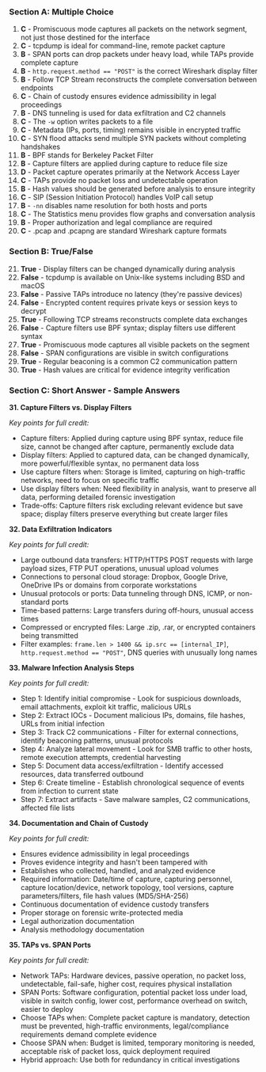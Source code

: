 ### Section A: Multiple Choice

1. **C** - Promiscuous mode captures all packets on the network segment, not just those destined for the interface
2. **C** - tcpdump is ideal for command-line, remote packet capture
3. **B** - SPAN ports can drop packets under heavy load, while TAPs provide complete capture
4. **B** - `http.request.method == "POST"` is the correct Wireshark display filter
5. **B** - Follow TCP Stream reconstructs the complete conversation between endpoints
6. **C** - Chain of custody ensures evidence admissibility in legal proceedings
7. **B** - DNS tunneling is used for data exfiltration and C2 channels
8. **C** - The `-w` option writes packets to a file
9. **C** - Metadata (IPs, ports, timing) remains visible in encrypted traffic
10. **C** - SYN flood attacks send multiple SYN packets without completing handshakes
11. **B** - BPF stands for Berkeley Packet Filter
12. **B** - Capture filters are applied during capture to reduce file size
13. **D** - Packet capture operates primarily at the Network Access Layer
14. **C** - TAPs provide no packet loss and undetectable operation
15. **B** - Hash values should be generated before analysis to ensure integrity
16. **C** - SIP (Session Initiation Protocol) handles VoIP call setup
17. **B** - `-nn` disables name resolution for both hosts and ports
18. **C** - The Statistics menu provides flow graphs and conversation analysis
19. **B** - Proper authorization and legal compliance are required
20. **C** - .pcap and .pcapng are standard Wireshark capture formats

### Section B: True/False

21. **True** - Display filters can be changed dynamically during analysis
22. **False** - tcpdump is available on Unix-like systems including BSD and macOS
23. **False** - Passive TAPs introduce no latency (they're passive devices)
24. **False** - Encrypted content requires private keys or session keys to decrypt
25. **True** - Following TCP streams reconstructs complete data exchanges
26. **False** - Capture filters use BPF syntax; display filters use different syntax
27. **True** - Promiscuous mode captures all visible packets on the segment
28. **False** - SPAN configurations are visible in switch configurations
29. **True** - Regular beaconing is a common C2 communication pattern
30. **True** - Hash values are critical for evidence integrity verification

### Section C: Short Answer - Sample Answers

**31. Capture Filters vs. Display Filters**

*Key points for full credit:*
- Capture filters: Applied during capture using BPF syntax, reduce file size, cannot be changed after capture, permanently exclude data
- Display filters: Applied to captured data, can be changed dynamically, more powerful/flexible syntax, no permanent data loss
- Use capture filters when: Storage is limited, capturing on high-traffic networks, need to focus on specific traffic
- Use display filters when: Need flexibility in analysis, want to preserve all data, performing detailed forensic investigation
- Trade-offs: Capture filters risk excluding relevant evidence but save space; display filters preserve everything but create larger files

**32. Data Exfiltration Indicators**

*Key points for full credit:*
- Large outbound data transfers: HTTP/HTTPS POST requests with large payload sizes, FTP PUT operations, unusual upload volumes
- Connections to personal cloud storage: Dropbox, Google Drive, OneDrive IPs or domains from corporate workstations
- Unusual protocols or ports: Data tunneling through DNS, ICMP, or non-standard ports
- Time-based patterns: Large transfers during off-hours, unusual access times
- Compressed or encrypted files: Large .zip, .rar, or encrypted containers being transmitted
- Filter examples: `frame.len > 1400 && ip.src == [internal_IP]`, `http.request.method == "POST"`, DNS queries with unusually long names

**33. Malware Infection Analysis Steps**

*Key points for full credit:*
- Step 1: Identify initial compromise - Look for suspicious downloads, email attachments, exploit kit traffic, malicious URLs
- Step 2: Extract IOCs - Document malicious IPs, domains, file hashes, URLs from initial infection
- Step 3: Track C2 communications - Filter for external connections, identify beaconing patterns, unusual protocols
- Step 4: Analyze lateral movement - Look for SMB traffic to other hosts, remote execution attempts, credential harvesting
- Step 5: Document data access/exfiltration - Identify accessed resources, data transferred outbound
- Step 6: Create timeline - Establish chronological sequence of events from infection to current state
- Step 7: Extract artifacts - Save malware samples, C2 communications, affected file lists

**34. Documentation and Chain of Custody**

*Key points for full credit:*
- Ensures evidence admissibility in legal proceedings
- Proves evidence integrity and hasn't been tampered with
- Establishes who collected, handled, and analyzed evidence
- Required information: Date/time of capture, capturing personnel, capture location/device, network topology, tool versions, capture parameters/filters, file hash values (MD5/SHA-256)
- Continuous documentation of evidence custody transfers
- Proper storage on forensic write-protected media
- Legal authorization documentation
- Analysis methodology documentation

**35. TAPs vs. SPAN Ports**

*Key points for full credit:*
- Network TAPs: Hardware devices, passive operation, no packet loss, undetectable, fail-safe, higher cost, requires physical installation
- SPAN Ports: Software configuration, potential packet loss under load, visible in switch config, lower cost, performance overhead on switch, easier to deploy
- Choose TAPs when: Complete packet capture is mandatory, detection must be prevented, high-traffic environments, legal/compliance requirements demand complete evidence
- Choose SPAN when: Budget is limited, temporary monitoring is needed, acceptable risk of packet loss, quick deployment required
- Hybrid approach: Use both for redundancy in critical investigations